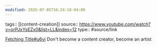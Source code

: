```yaml
---
modified: 2025-07-05T16:24:18-04:00
---
```

tags:: [[content-creation]]
source:: https://www.youtube.com/watch?v=orPJxYsEZx0&list=LL&index=12
type:: #source/link


[Fetching Title#u6vj](https://www.youtube.com/watch?v=a0Ai5koQ2p8&list=LL&index=6)
Don't become a content creator, become an artist

